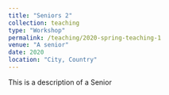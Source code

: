 ```yaml
---
title: "Seniors 2"
collection: teaching
type: "Workshop"
permalink: /teaching/2020-spring-teaching-1
venue: "A senior"
date: 2020
location: "City, Country"
---
```


This is a description of a Senior